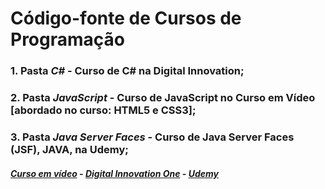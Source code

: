 # Código-fonte de Cursos de Programação
### 1. Pasta *C#* - Curso de C# na Digital Innovation;
### 2. Pasta *JavaScript* - Curso de JavaScript no Curso em Vídeo [abordado no curso: HTML5 e CSS3];
### 3. Pasta *Java Server Faces* - Curso de Java Server Faces (JSF), JAVA, na Udemy;


##### [Curso em vídeo](https://www.cursoemvideo.com) - [Digital Innovation One](https://www.dio.me//) - [Udemy](https://www.udemy.com/)
